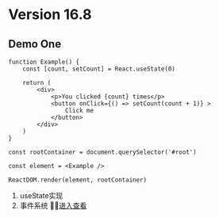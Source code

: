 # Version 16.8

## Demo One
```
function Example() {
    const [count, setCount] = React.useState(0)

    return (
        <div>
            <p>You clicked {count} times</p>
            <button onClick={() => setCount(count + 1)} >
                Click me
            </button>
        </div>
    )
}

const rootContainer = document.querySelector('#root')

const element = <Example />

ReactDOM.render(element, rootContainer)
```
1. useState实现
2. 事件系统
[进入查看](/one/README.md)